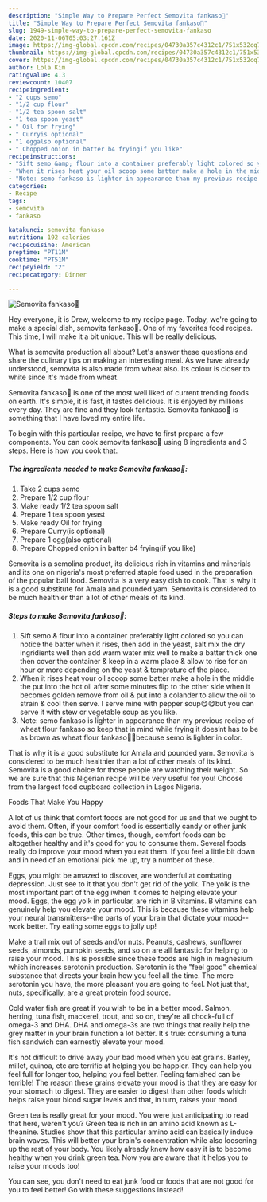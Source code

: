 ```yaml
---
description: "Simple Way to Prepare Perfect Semovita fankaso🥠"
title: "Simple Way to Prepare Perfect Semovita fankaso🥠"
slug: 1949-simple-way-to-prepare-perfect-semovita-fankaso
date: 2020-11-06T05:03:27.161Z
image: https://img-global.cpcdn.com/recipes/04730a357c4312c1/751x532cq70/semovita-fankaso🥠-recipe-main-photo.jpg
thumbnail: https://img-global.cpcdn.com/recipes/04730a357c4312c1/751x532cq70/semovita-fankaso🥠-recipe-main-photo.jpg
cover: https://img-global.cpcdn.com/recipes/04730a357c4312c1/751x532cq70/semovita-fankaso🥠-recipe-main-photo.jpg
author: Lola Kim
ratingvalue: 4.3
reviewcount: 10407
recipeingredient:
- "2 cups semo"
- "1/2 cup flour"
- "1/2 tea spoon salt"
- "1 tea spoon yeast"
- " Oil for frying"
- " Curryis optional"
- "1 eggalso optional"
- " Chopped onion in batter b4 fryingif you like"
recipeinstructions:
- "Sift semo &amp; flour into a container preferably light colored so you can notice the batter when it rises, then add in the yeast, salt mix the dry ingridients well then add warm water mix well to make a batter thick one then cover the container &amp; keep in a warm place &amp; allow to rise for an hour or more depending on the yeast &amp; temprature of the place."
- "When it rises heat your oil scoop some batter make a hole in the middle the put into the hot oil after some minutes flip to the other side when it becomes golden remove from oil &amp; put into a colander to allow the oil to strain &amp; cool then serve. I serve mine with pepper soup😋😋but you can serve it with stew or vegetable soup as you like."
- "Note: semo fankaso is lighter in appearance than my previous recipe of wheat flour fankaso so keep that in mind while frying it does’nt has to be as brown as wheat flour fankaso👍🏻because semo is lighter in color."
categories:
- Recipe
tags:
- semovita
- fankaso

katakunci: semovita fankaso 
nutrition: 192 calories
recipecuisine: American
preptime: "PT11M"
cooktime: "PT51M"
recipeyield: "2"
recipecategory: Dinner

---
```



![Semovita fankaso🥠](https://img-global.cpcdn.com/recipes/04730a357c4312c1/751x532cq70/semovita-fankaso🥠-recipe-main-photo.jpg)

Hey everyone, it is Drew, welcome to my recipe page. Today, we're going to make a special dish, semovita fankaso🥠. One of my favorites food recipes. This time, I will make it a bit unique. This will be really delicious.

What is semovita production all about? Let&#39;s answer these questions and share the culinary tips on making an interesting meal. As we have already understood, semovita is also made from wheat also. Its colour is closer to white since it&#39;s made from wheat.

Semovita fankaso🥠 is one of the most well liked of current trending foods on earth. It's simple, it is fast, it tastes delicious. It is enjoyed by millions every day. They are fine and they look fantastic. Semovita fankaso🥠 is something that I have loved my entire life.


To begin with this particular recipe, we have to first prepare a few components. You can cook semovita fankaso🥠 using 8 ingredients and 3 steps. Here is how you cook that.

<!--inarticleads1-->

##### The ingredients needed to make Semovita fankaso🥠:

1. Take 2 cups semo
1. Prepare 1/2 cup flour
1. Make ready 1/2 tea spoon salt
1. Prepare 1 tea spoon yeast
1. Make ready  Oil for frying
1. Prepare  Curry(is optional)
1. Prepare 1 egg(also optional)
1. Prepare  Chopped onion in batter b4 frying(if you like)


Semovita is a semolina product, its delicious rich in vitamins and minerials and its one on nigeria&#39;s most preferred staple food used in the preparation of the popular ball food. Semovita is a very easy dish to cook. That is why it is a good substitute for Amala and pounded yam. Semovita is considered to be much healthier than a lot of other meals of its kind. 

<!--inarticleads2-->

##### Steps to make Semovita fankaso🥠:

1. Sift semo &amp; flour into a container preferably light colored so you can notice the batter when it rises, then add in the yeast, salt mix the dry ingridients well then add warm water mix well to make a batter thick one then cover the container &amp; keep in a warm place &amp; allow to rise for an hour or more depending on the yeast &amp; temprature of the place.
1. When it rises heat your oil scoop some batter make a hole in the middle the put into the hot oil after some minutes flip to the other side when it becomes golden remove from oil &amp; put into a colander to allow the oil to strain &amp; cool then serve. I serve mine with pepper soup😋😋but you can serve it with stew or vegetable soup as you like.
1. Note: semo fankaso is lighter in appearance than my previous recipe of wheat flour fankaso so keep that in mind while frying it does’nt has to be as brown as wheat flour fankaso👍🏻because semo is lighter in color.


That is why it is a good substitute for Amala and pounded yam. Semovita is considered to be much healthier than a lot of other meals of its kind. Semovita is a good choice for those people are watching their weight. So we are sure that this Nigerian recipe will be very useful for you! Choose from the largest food cupboard collection in Lagos Nigeria. 

Foods That Make You Happy


A lot of us think that comfort foods are not good for us and that we ought to avoid them. Often, if your comfort food is essentially candy or other junk foods, this can be true. Other times, though, comfort foods can be altogether healthy and it's good for you to consume them. Several foods really do improve your mood when you eat them. If you feel a little bit down and in need of an emotional pick me up, try a number of these.

Eggs, you might be amazed to discover, are wonderful at combating depression. Just see to it that you don't get rid of the yolk. The yolk is the most important part of the egg iwhen it comes to helping elevate your mood. Eggs, the egg yolk in particular, are rich in B vitamins. B vitamins can genuinely help you elevate your mood. This is because these vitamins help your neural transmitters--the parts of your brain that dictate your mood--work better. Try eating some eggs to jolly up!

Make a trail mix out of seeds and/or nuts. Peanuts, cashews, sunflower seeds, almonds, pumpkin seeds, and so on are all fantastic for helping to raise your mood. This is possible since these foods are high in magnesium which increases serotonin production. Serotonin is the "feel good" chemical substance that directs your brain how you feel all the time. The more serotonin you have, the more pleasant you are going to feel. Not just that, nuts, specifically, are a great protein food source.

Cold water fish are great if you wish to be in a better mood. Salmon, herring, tuna fish, mackerel, trout, and so on, they're all chock-full of omega-3 and DHA. DHA and omega-3s are two things that really help the grey matter in your brain function a lot better. It's true: consuming a tuna fish sandwich can earnestly elevate your mood. 

It's not difficult to drive away your bad mood when you eat grains. Barley, millet, quinoa, etc are terrific at helping you be happier. They can help you feel full for longer too, helping you feel better. Feeling famished can be terrible! The reason these grains elevate your mood is that they are easy for your stomach to digest. They are easier to digest than other foods which helps raise your blood sugar levels and that, in turn, raises your mood.

Green tea is really great for your mood. You were just anticipating to read that here, weren't you? Green tea is rich in an amino acid known as L-theanine. Studies show that this particular amino acid can basically induce brain waves. This will better your brain's concentration while also loosening up the rest of your body. You likely already knew how easy it is to become healthy when you drink green tea. Now you are aware that it helps you to raise your moods too!

You can see, you don't need to eat junk food or foods that are not good for you to feel better! Go  with  these suggestions  instead!

